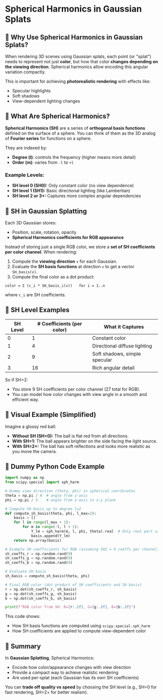 
# Spherical Harmonics in Gaussian Splats

## 🔸 Why Use Spherical Harmonics in Gaussian Splats?

When rendering 3D scenes using Gaussian splats, each point (or "splat") needs to represent not just **color**, but how that color **changes depending on the viewing direction**. Spherical harmonics allow encoding this angular variation compactly.

This is important for achieving **photorealistic rendering** with effects like:
- Specular highlights
- Soft shadows
- View-dependent lighting changes

## 🔸 What Are Spherical Harmonics?

**Spherical Harmonics (SH)** are a series of **orthogonal basis functions** defined on the surface of a sphere. You can think of them as the 3D analog of **Fourier series** for functions on a sphere.

They are indexed by:
- **Degree (l)**: controls the frequency (higher means more detail)
- **Order (m)**: varies from `-l` to `+l`

### Example Levels:
- **SH level 0 (SH0):** Only constant color (no view dependence)
- **SH level 1 (SH1):** Basic directional lighting (like Lambertian)
- **SH level 2 or 3+:** Captures more complex angular dependencies

## 🔸 SH in Gaussian Splatting

Each 3D Gaussian stores:
- Position, scale, rotation, opacity
- **Spherical Harmonics coefficients for RGB appearance**

Instead of storing just a single RGB color, we store a **set of SH coefficients per color channel**. When rendering:
1. Compute the **viewing direction** `v` for each Gaussian.
2. Evaluate the **SH basis functions** at direction `v` to get a vector `SH_basis(v)`.
3. Compute the final color as a dot product:

```
color = Σ (c_i * SH_basis_i(v))   for i = 1..n
```

where `c_i` are SH coefficients.

## 🔸 SH Level Examples

| SH Level | # Coefficients (per color) | What it Captures                  |
|----------|----------------------------|-----------------------------------|
| 0        | 1                          | Constant color                    |
| 1        | 4                          | Directional diffuse lighting      |
| 2        | 9                          | Soft shadows, simple specular     |
| 3        | 16                         | Rich angular detail               |

So if SH=2:
- You store 9 SH coefficients per color channel (27 total for RGB).
- You can model how color changes with view angle in a smooth and efficient way.

## 🔸 Visual Example (Simplified)

Imagine a glossy red ball:

- **Without SH (SH=0):** The ball is flat red from all directions.
- **With SH=1:** The ball appears brighter on the side facing the light source.
- **With SH=2+:** The ball has soft reflections and looks more realistic as you move the camera.

## 🔸 Dummy Python Code Example

```python
import numpy as np
from scipy.special import sph_harm

# Dummy view direction (theta, phi) in spherical coordinates
theta = np.pi / 4  # angle from z-axis
phi = np.pi / 3    # angle from x-axis in x-y plane

# Compute SH basis up to degree l=2
def compute_sh_basis(theta, phi, l_max=2):
    basis = []
    for l in range(l_max + 1):
        for m in range(-l, l + 1):
            Y_lm = sph_harm(m, l, phi, theta).real  # Only real part used in graphics
            basis.append(Y_lm)
    return np.array(basis)

# Example SH coefficients for RGB (assuming SH2 = 9 coeffs per channel)
sh_coeffs_r = np.random.rand(9)
sh_coeffs_g = np.random.rand(9)
sh_coeffs_b = np.random.rand(9)

# Evaluate SH basis
sh_basis = compute_sh_basis(theta, phi)

# Final RGB color (dot product of SH coefficients and SH basis)
r = np.dot(sh_coeffs_r, sh_basis)
g = np.dot(sh_coeffs_g, sh_basis)
b = np.dot(sh_coeffs_b, sh_basis)

print(f"RGB color from SH: R={r:.2f}, G={g:.2f}, B={b:.2f}")
```

This code shows:
- How SH basis functions are computed using `scipy.special.sph_harm`
- How SH coefficients are applied to compute view-dependent color

## 🔸 Summary

In **Gaussian Splatting**, Spherical Harmonics:
- Encode how color/appearance changes with view direction
- Provide a compact way to achieve realistic rendering
- Are used per-splat (each Gaussian has its own SH coefficients)

You can **trade off quality vs speed** by choosing the SH level (e.g., SH=0 for fast rendering, SH=2+ for better realism).
